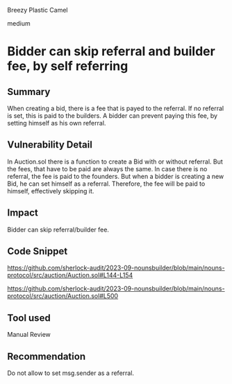 Breezy Plastic Camel

medium

# Bidder can skip referral and builder fee, by self referring

## Summary

When creating a bid, there is a fee that is payed to the referral. If no referral is set, this is paid to the builders. A bidder can prevent paying this fee, by setting himself as his own referral.

## Vulnerability Detail

In Auction.sol there is a function to create a Bid with or without referral. But the fees, that have to be paid are always the same. In case there is no referral, the fee is paid to the founders. 
But when a bidder is creating a new Bid, he can set himself as a referral. Therefore, the fee will be paid to himself, effectively skipping it.

## Impact

Bidder can skip referral/builder fee.

## Code Snippet

https://github.com/sherlock-audit/2023-09-nounsbuilder/blob/main/nouns-protocol/src/auction/Auction.sol#L144-L154

https://github.com/sherlock-audit/2023-09-nounsbuilder/blob/main/nouns-protocol/src/auction/Auction.sol#L500

## Tool used

Manual Review

## Recommendation

Do not allow to set msg.sender as a referral.